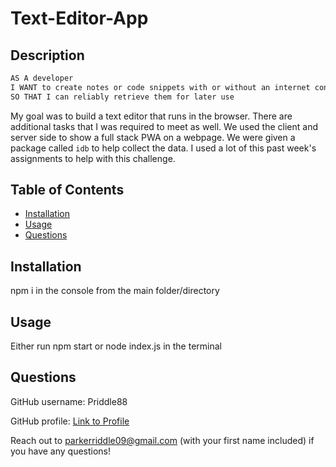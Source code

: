 # Text-Editor-App

## Description

```md
AS A developer
I WANT to create notes or code snippets with or without an internet connection
SO THAT I can reliably retrieve them for later use
```

My goal was to build a text editor that runs in the browser. There are additional tasks that I was required to meet as well. We used the client and server side to show a full stack PWA on a webpage. We were given a package called `idb` to help collect the data. I used a lot of this past week's assignments to help with this challenge.

## Table of Contents

- [Installation](#installation)
- [Usage](#usage)
- [Questions](#questions)

## Installation

npm i in the console from the main folder/directory

## Usage

Either run npm start or node index.js in the terminal

## Questions

GitHub username: Priddle88

GitHub profile: [Link to Profile](https://github.com/Priddle88)

Reach out to parkerriddle09@gmail.com (with your first name included) if you have any questions!